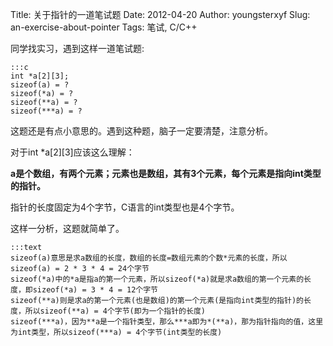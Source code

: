 Title: 关于指针的一道笔试题
Date: 2012-04-20
Author: youngsterxyf
Slug: an-exercise-about-pointer
Tags: 笔试, C/C++

同学找实习，遇到这样一道笔试题:

	:::c
    int *a[2][3];
    sizeof(a) = ?
    sizeof(*a) = ?
    sizeof(**a) = ?
    sizeof(***a) = ? 

这题还是有点小意思的。遇到这种题，脑子一定要清楚，注意分析。

对于int \*a[2][3]应该这么理解：

**a是个数组，有两个元素；元素也是数组，其有3个元素，每个元素是指向int类型的指针。**

指针的长度固定为4个字节，C语言的int类型也是4个字节。

这样一分析，这题就简单了。

	:::text
    sizeof(a)意思是求a数组的长度，数组的长度=数组元素的个数*元素的长度，所以sizeof(a) = 2 * 3 * 4 = 24个字节
    sizeof(*a)中的*a是指a的第一个元素，所以sizeof(*a)就是求a数组的第一个元素的长度，即sizeof(*a) = 3 * 4 = 12个字节
    sizeof(**a)则是求a的第一个元素(也是数组)的第一个元素(是指向int类型的指针)的长度，所以sizeof(**a) = 4个字节(即为一个指针的长度)
    sizeof(***a)，因为**a是一个指针类型，那么***a即为*(**a)，那为指针指向的值，这里为int类型，所以sizeof(***a) = 4个字节(int类型的长度)
